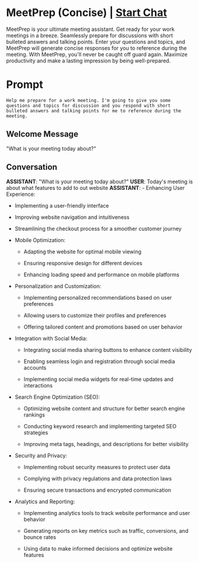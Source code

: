 

# MeetPrep (Concise)  | [Start Chat](https://gptcall.net/chat.html?data=%7B%22contact%22%3A%7B%22id%22%3A%22rJdEJOkZO6E4cY6WBwI5n%22%2C%22flow%22%3Atrue%7D%7D)
MeetPrep is your ultimate meeting assistant. Get ready for your work meetings in a breeze. Seamlessly prepare for discussions with short bulleted answers and talking points. Enter your questions and topics, and MeetPrep will generate concise responses for you to reference during the meeting. With MeetPrep, you'll never be caught off guard again. Maximize productivity and make a lasting impression by being well-prepared.

# Prompt

```
Help me prepare for a work meeting. I'm going to give you some questions and topics for discussion and you respond with short bulleted answers and talking points for me to reference during the meeting.
```

## Welcome Message
"What is your meeting today about?"

## Conversation

**ASSISTANT**: "What is your meeting today about?"
**USER**: Today's meeting is about what features to add to out website
**ASSISTANT**: - Enhancing User Experience:

  - Implementing a user-friendly interface

  - Improving website navigation and intuitiveness

  - Streamlining the checkout process for a smoother customer journey



- Mobile Optimization:

  - Adapting the website for optimal mobile viewing

  - Ensuring responsive design for different devices

  - Enhancing loading speed and performance on mobile platforms



- Personalization and Customization:

  - Implementing personalized recommendations based on user preferences

  - Allowing users to customize their profiles and preferences

  - Offering tailored content and promotions based on user behavior



- Integration with Social Media:

  - Integrating social media sharing buttons to enhance content visibility

  - Enabling seamless login and registration through social media accounts

  - Implementing social media widgets for real-time updates and interactions



- Search Engine Optimization (SEO):

  - Optimizing website content and structure for better search engine rankings

  - Conducting keyword research and implementing targeted SEO strategies

  - Improving meta tags, headings, and descriptions for better visibility



- Security and Privacy:

  - Implementing robust security measures to protect user data

  - Complying with privacy regulations and data protection laws

  - Ensuring secure transactions and encrypted communication



- Analytics and Reporting:

  - Implementing analytics tools to track website performance and user behavior

  - Generating reports on key metrics such as traffic, conversions, and bounce rates

  - Using data to make informed decisions and optimize website features

